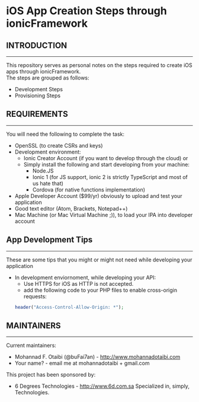 # iOS App Creation Steps through ionicFramework

## INTRODUCTION
------------

This repository serves as personal notes on the steps required to create iOS
apps through ionicFramework.  
The steps are grouped as follows:
 * Development Steps
 * Provisioning Steps


## REQUIREMENTS
 ------------

 You will need the following to complete the task:
  * OpenSSL (to create CSRs and keys)
  * Development environment:
      * Ionic Creator Account (if you want to develop through the cloud) or
      * Simply install the following and start developing from your machine:
          * Node.JS
          * Ionic 1 (for JS support, ionic 2 is strictly TypeScript and most of us hate that)
          * Cordova (for native functions implementation)
  * Apple Developer Account ($99/yr) obviously to upload and test your application
  * Good text editor (Atom, Brackets, Notepad++)
  * Mac Machine (or Mac Virtual Machine ;)), to load your IPA into developer account




## App Development Tips
  -----------

  These are some tips that you might or might not need while developing your application
  * In development enviornoment, while developing your API:
      * Use HTTPS for iOS as HTTP is not accepted.
      * add the following code to your PHP files to enable cross-origin requests:
      ```PHP
      header("Access-Control-Allow-Origin: *");
      ```


## MAINTAINERS
  -----------

  Current maintainers:
   * Mohannad F. Otaibi (@buFai7an) - http://www.mohannadotaibi.com
   * Your name? - email me at mohannadotaibi + gmail.com

  This project has been sponsored by:
   * 6 Degrees Technologies - http://www.6d.com.sa
     Specialized in, simply, Technologies.
